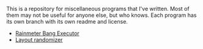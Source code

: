 This is a repository for miscellaneous programs that I've written. Most of them may not be useful for anyone else, but who knows. Each program has its own branch with its own readme and license.

- [Rainmeter Bang Executor](https://github.com/Kapiainen/Miscellaneous/tree/rainmeter-bang-executor)
- [Layout randomizer](https://github.com/Kapiainen/Miscellaneous/tree/rainmeter-layout-randomizer)
